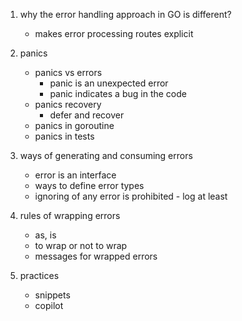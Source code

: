 1. why the error handling approach in GO is different? 
    - makes error processing routes explicit

2. panics
    - panics vs errors
        - panic is an unexpected error
        - panic indicates a bug in the code
    - panics recovery
        - defer and recover
    - panics in goroutine
    - panics in tests

3. ways of generating and consuming errors
    - error is an interface
    - ways to define error types
    - ignoring of any error is prohibited - log at least

4. rules of wrapping errors
    - as, is
    - to wrap or not to wrap
    - messages for wrapped errors

5. practices 
    - snippets
    - copilot

